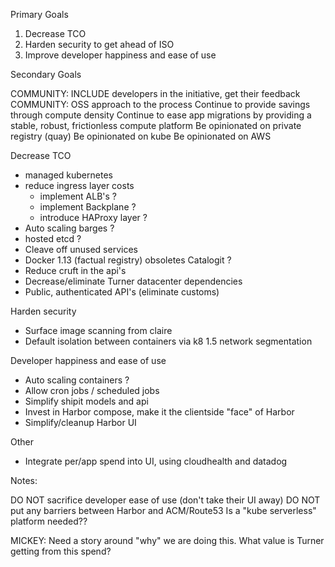 
Primary Goals

1) Decrease TCO
2) Harden security to get ahead of ISO
3) Improve developer happiness and ease of use




Secondary Goals


COMMUNITY: INCLUDE developers in the initiative, get their feedback
COMMUNITY: OSS approach to the process
Continue to provide savings through compute density
Continue to ease app migrations by providing a stable, robust, frictionless compute platform
Be opinionated on private registry (quay)
Be opinionated on kube
Be opinionated on AWS



Decrease TCO

 - managed kubernetes
 - reduce ingress layer costs
   - implement ALB's ?
   - implement Backplane ?
   - introduce HAProxy layer ?
 - Auto scaling barges ?
 - hosted etcd ?
 - Cleave off unused services
 - Docker 1.13 (factual registry) obsoletes Catalogit ?
 - Reduce cruft in the api's
 - Decrease/eliminate Turner datacenter dependencies
 - Public, authenticated API's (eliminate customs)


Harden security

 - Surface image scanning from claire
 - Default isolation between containers via k8 1.5 network segmentation



Developer happiness and ease of use


 - Auto scaling containers ?
 - Allow cron jobs / scheduled jobs
 - Simplify shipit models and api
 - Invest in Harbor compose, make it the clientside "face" of Harbor
 - Simplify/cleanup Harbor UI


 Other

  - Integrate per/app spend into UI, using cloudhealth and datadog



Notes:

DO NOT sacrifice developer ease of use (don't take their UI away)
DO NOT put any barriers between Harbor and ACM/Route53
Is a "kube serverless" platform needed??

MICKEY:  Need a story around "why" we are doing this.  What value is Turner getting from this spend?



